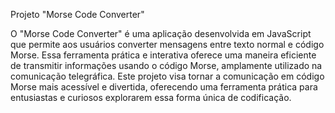 Projeto "Morse Code Converter"

O "Morse Code Converter" é uma aplicação desenvolvida em JavaScript que permite aos usuários converter mensagens entre texto normal e código Morse. 
Essa ferramenta prática e interativa oferece uma maneira eficiente de transmitir informações usando o código Morse, amplamente utilizado na comunicação telegráfica.
Este projeto visa tornar a comunicação em código Morse mais acessível e divertida, oferecendo uma ferramenta prática para entusiastas e curiosos explorarem essa forma única de codificação.


